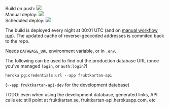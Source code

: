 
Build on push: [![](https://github.com/fruktkartan/fruktsam/actions/workflows/build-and-deploy.yml/badge.svg?branch=master&event=push)](https://github.com/fruktkartan/fruktsam/actions/workflows/build-and-deploy.yml) \
Manual deploy: [![](https://github.com/fruktkartan/fruktsam/actions/workflows/build-and-deploy.yml/badge.svg?branch=master&event=workflow_dispatch)](https://github.com/fruktkartan/fruktsam/actions/workflows/build-and-deploy.yml) \
Scheduled deploy: [![](https://github.com/fruktkartan/fruktsam/actions/workflows/build-and-deploy.yml/badge.svg?branch=master&event=schedule)](https://github.com/fruktkartan/fruktsam/actions/workflows/build-and-deploy.yml)

The build is deployed every night at 00:01 UTC (and on [manual workflow run](https://github.com/fruktkartan/fruktsam/actions/workflows/build-and-deploy.yml)).
The updated cache of reverse-geocoded addresses is commited back to the repo.

Needs `DATABASE_URL` environment variable, or in `.env`.

The following can be used to find out the production database URL (once you've managed
`login`, or `auth:login`?)

```
heroku pg:credentials:url --app fruktkartan-api
```

(`--app fruktkartan-api-dev` for the development database)

TODO: even when using the development database, generated links, API calls etc
still point at fruktkartan.se, fruktkartan-api.herokuapp.com, etc
